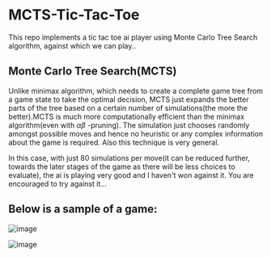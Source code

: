 # MCTS-Tic-Tac-Toe
This repo implements a tic tac toe ai player using Monte Carlo Tree Search algorithm, against which we can play..

## Monte Carlo Tree Search(MCTS)
Unlike minimax algorithm, which needs to create a complete game tree from a game state to take the optimal decision, MCTS just expands the better parts 
of the tree based on a certain number of simulations(the more the better).MCTS is much more computationally efficient than the minimax algorithm(even with $\alpha \beta$ -pruning). The simulation just chooses randomly amongst possible moves and hence no heuristic or any
complex information about the game is required. Also this technique is very general.
                                                                       
In this case, with just 80 simulations per move(it can be reduced further, towards the later stages of the game as there will be less choices to evaluate), the ai is playing very good and I haven't won against it. You are encouraged to try against it...
                                                                        
## Below is a sample of a game:

![image](https://user-images.githubusercontent.com/61639823/210153209-118a39a6-6b4c-4926-86b3-44a6d66fc640.png)

![image](https://user-images.githubusercontent.com/61639823/210151439-b261e607-c1c7-4b21-bf80-20f49e288012.png)

